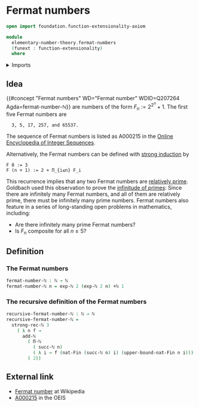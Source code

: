 # Fermat numbers

```agda
open import foundation.function-extensionality-axiom

module
  elementary-number-theory.fermat-numbers
  (funext : function-extensionality)
  where
```

<details><summary>Imports</summary>

```agda
open import elementary-number-theory.addition-natural-numbers
open import elementary-number-theory.exponentiation-natural-numbers funext
open import elementary-number-theory.natural-numbers
open import elementary-number-theory.products-of-natural-numbers funext
open import elementary-number-theory.strong-induction-natural-numbers funext

open import univalent-combinatorics.standard-finite-types funext
```

</details>

## Idea

{{#concept "Fermat numbers" WD="Fermat number" WDID=Q207264 Agda=fermat-number-ℕ}}
are numbers of the form $F_n := 2^{2^n}+1$. The first five Fermat numbers are

```text
  3, 5, 17, 257, and 65537.
```

The sequence of Fermat numbers is listed as A000215 in the
[Online Encyclopedia of Integer Sequences](literature.oeis.md).

Alternatively, the Fermat numbers can be defined with
[strong induction](elementary-number-theory.strong-induction-natural-numbers.md)
by

```text
F 0 := 3
F (n + 1) := 2 + Π_{i≤n} F_i
```

This recurrence implies that any two Fermat numbers are
[relatively prime](elementary-number-theory.relatively-prime-natural-numbers.md).
Goldbach used this observation to prove the
[infinitude of primes](elementary-number-theory.infinitude-of-primes.md): Since
there are infinitely many Fermat numbers, and all of them are relatively prime,
there must be infinitely many prime numbers. Fermat numbers also feature in a
series of long-standing open problems in mathematics, including:

- Are there infinitely many prime Fermat numbers?
- Is $F_n$ composite for all $n\geq 5$?

## Definition

### The Fermat numbers

```agda
fermat-number-ℕ : ℕ → ℕ
fermat-number-ℕ n = exp-ℕ 2 (exp-ℕ 2 n) +ℕ 1
```

### The recursive definition of the Fermat numbers

```agda
recursive-fermat-number-ℕ : ℕ → ℕ
recursive-fermat-number-ℕ =
  strong-rec-ℕ 3
    ( λ n f →
      add-ℕ
        ( Π-ℕ
          ( succ-ℕ n)
          ( λ i → f (nat-Fin (succ-ℕ n) i) (upper-bound-nat-Fin n i)))
        ( 2))
```

## External link

- [Fermat number](https://en.wikipedia.org/wiki/Fermat_number) at Wikipedia
- [A000215](https://oeis.org/A000215) in the OEIS
